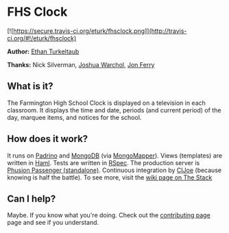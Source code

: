 # FHS Clock

[![https://secure.travis-ci.org/eturk/fhsclock.png]](http://travis-ci.org/#!/eturk/fhsclock)

**Author:** [Ethan Turkeltaub](http://github.com/eturk)

**Thanks:** Nick Silverman, [Joshua Warchol](http://unwin.org/), [Jon Ferry](http://jonferry.com/)

## What is it?

The Farmington High School Clock is displayed on a television in each classroom. It displays the time and date, periods (and current period) of the day, marquee items, and notices for the school.

## How does it work?

It runs on [Padrino](http://padrinorb.com) and [MongoDB](http://mongodb.org) (via [MongoMapper](http://mongomapper.com)). Views (templates) are written in [Haml](http://haml-lang.com). Tests are written in [RSpec](http://rspec.info). The production server is [Phusion Passenger (standalone)](http://www.modrails.com/documentation/Users%20guide%20Standalone.html). Continuous integration by [CIJoe](https://github.com/defunkt/cijoe) (because knowing is half the battle). To see more, visit the [wiki page on The Stack](https://github.com/eturk/fhsclock/wiki/The-Stack)

## Can I help?

Maybe. If you know what you're doing. Check out the [contributing page](https://github.com/eturk/fhsclock/wiki/Contributing) page and see if you understand.

